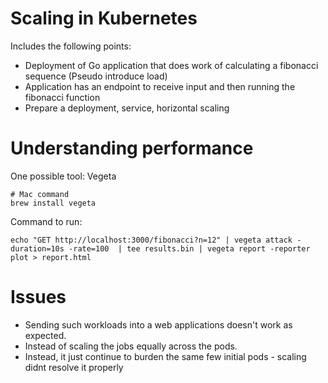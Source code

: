 # Scaling in Kubernetes

Includes the following points:
- Deployment of Go application that does work of calculating a fibonacci sequence (Pseudo introduce load)
- Application has an endpoint to receive input and then running the fibonacci function
- Prepare a deployment, service, horizontal scaling

# Understanding performance

One possible tool: Vegeta

```
# Mac command
brew install vegeta
```

Command to run:
```
echo "GET http://localhost:3000/fibonacci?n=12" | vegeta attack -duration=10s -rate=100  | tee results.bin | vegeta report -reporter plot > report.html
```

# Issues

- Sending such workloads into a web applications doesn't work as expected.
- Instead of scaling the jobs equally across the pods.
- Instead, it just continue to burden the same few initial pods - scaling didnt resolve it properly
